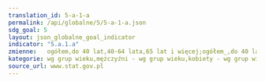 ```yaml
---
translation_id: 5-a-1-a
permalink: /api/globalne/5/5-a-1-a.json
sdg_goal: 5
layout: json_globalne_goal_indicator
indicator: "5.a.1.a"
zmienne:   ogółem,do 40 lat,40-64 lata,65 lat i więcej;ogółem_,do 40 lat_,40-64 lata_,65 lat i więcej_;ogółem__,do 40 lat__,40-64 lata__,65 lat i więcej__;
kategorie: wg grup wieku,mężczyźni - wg grup wieku,kobiety - wg grup wieku
source_url: www.stat.gov.pl
---
```

